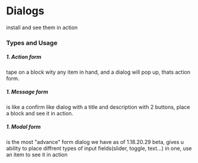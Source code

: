# Dialogs
install and see them in action

### Types and Usage
##### 1. Action form
tape on a block wity any item in hand, and a dialog will pop up, thats action form.

##### 1. Message form
is like a confirm like dialog with a title and description with 2 buttons, place a block and see it in action.

##### 1. Modal form
is the most "advance" form dialog we have as of 1.18.20.29 beta, gives u ability to place diffrent types of input fields(slider, toggle, text...) in one, use an item to see it in action 


